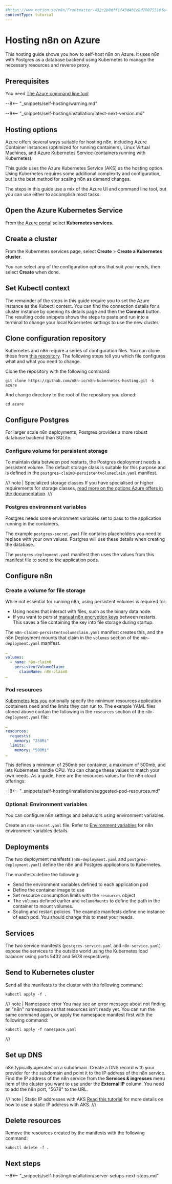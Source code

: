 ```yaml
---
#https://www.notion.so/n8n/Frontmatter-432c2b8dff1f43d4b1c8d20075510fe4
contentType: tutorial
---
```


# Hosting n8n on Azure

This hosting guide shows you how to self-host n8n on Azure. It uses n8n with Postgres as a database backend using Kubernetes to manage the necessary resources and reverse proxy.

## Prerequisites

You need [The Azure command line tool](https://learn.microsoft.com/en-us/cli/azure/install-azure-cli)

--8<-- "_snippets/self-hosting/warning.md"

--8<-- "_snippets/self-hosting/installation/latest-next-version.md"

## Hosting options

Azure offers several ways suitable for hosting n8n, including Azure Container Instances (optimized for running containers), Linux Virtual Machines, and Azure Kubernetes Service (containers running with Kubernetes).

This guide uses the Azure Kubernetes Service (AKS) as the hosting option. Using Kubernetes requires some additional complexity and configuration, but is the best method for scaling n8n as demand changes.

The steps in this guide use a mix of the Azure UI and command line tool, but you can use either to accomplish most tasks.

## Open the Azure Kubernetes Service

From [the Azure portal](https://portal.azure.com/) select **Kubernetes services**.

## Create a cluster

From the Kubernetes services page, select **Create** > **Create a Kubernetes cluster**.

You can select any of the configuration options that suit your needs, then select **Create** when done.

## Set Kubectl context

The remainder of the steps in this guide require you to set the Azure instance as the Kubectl context. You can find the connection details for a cluster instance by opening its details page and then the **Connect** button. The resulting code snippets shows the steps to paste and run into a terminal to change your local Kubernetes settings to use the new cluster.

## Clone configuration repository

Kubernetes and n8n require a series of configuration files. You can clone these from [this repository](https://github.com/n8n-io/n8n-kubernetes-hosting/tree/azure). The following steps tell you which file configures what and what you need to change.

Clone the repository with the following command:

```shell
git clone https://github.com/n8n-io/n8n-kubernetes-hosting.git -b azure
```

And change directory to the root of the repository you cloned:

```shell
cd azure
```

## Configure Postgres

For larger scale n8n deployments, Postgres provides a more robust database backend than SQLite.

### Configure volume for persistent storage

To maintain data between pod restarts, the Postgres deployment needs a persistent volume. The default storage class is suitable for this purpose and is defined in the `postgres-claim0-persistentvolumeclaim.yaml` manifest.

/// note | Specialized storage classes
If you have specialised or higher requirements for storage classes, [read more on the options Azure offers in the documentation](https://learn.microsoft.com/en-us/azure/aks/concepts-storage#storage-classes).
///
### Postgres environment variables

Postgres needs some environment variables set to pass to the application running in the containers.

The example `postgres-secret.yaml` file contains placeholders you need to replace with your own values. Postgres will use these details when creating the database..

The `postgres-deployment.yaml` manifest then uses the values from this manifest file to send to the application pods.

## Configure n8n

### Create a volume for file storage

While not essential for running n8n, using persistent volumes is required for:

* Using nodes that interact with files, such as the binary data node.
* If you want to persist [manual n8n encryption keys](/hosting/configuration/environment-variables/deployment.md) between restarts. This saves a file containing the key into file storage during startup.

The `n8n-claim0-persistentvolumeclaim.yaml` manifest creates this, and the n8n Deployment mounts that claim in the `volumes` section of the `n8n-deployment.yaml` manifest.

```yaml
…
volumes:
  - name: n8n-claim0
    persistentVolumeClaim:
      claimName: n8n-claim0
…
```

### Pod resources

[Kubernetes lets you](https://kubernetes.io/docs/concepts/configuration/manage-resources-containers/) optionally specify the minimum resources application containers need and the limits they can run to. The example YAML files cloned above contain the following in the `resources` section of the `n8n-deployment.yaml` file:

```yaml
…
resources:
  requests:
    memory: "250Mi"
  limits:
    memory: "500Mi"
…    
```

This defines a minimum of 250mb per container, a maximum of 500mb, and lets Kubernetes handle CPU. You can change these values to match your own needs. As a guide, here are the resources values for the n8n cloud offerings:

--8<-- "_snippets/self-hosting/installation/suggested-pod-resources.md"

### Optional: Environment variables

You can configure n8n settings and behaviors using environment variables.

Create an `n8n-secret.yaml` file. Refer to [Environment variables](/hosting/configuration/environment-variables/index.md) for n8n environment variables details.

## Deployments

The two deployment manifests (`n8n-deployment.yaml` and `postgres-deployment.yaml`) define the n8n and Postgres applications to Kubernetes.

The manifests define the following:

- Send the environment variables defined to each application pod
- Define the container image to use
- Set resource consumption limits with the `resources` object
- The `volumes` defined earlier and `volumeMounts` to define the path in the container to mount volumes.
- Scaling and restart policies. The example manifests define one instance of each pod. You should change this to meet your needs.

## Services

The two service manifests (`postgres-service.yaml` and `n8n-service.yaml`) expose the services to the outside world using the Kubernetes load balancer using ports 5432 and 5678 respectively.

## Send to Kubernetes cluster

Send all the manifests to the cluster with the following command:

```shell
kubectl apply -f .
```

/// note | Namespace error
You may see an error message about not finding an "n8n" namespace as that resources isn't ready yet. You can run the same command again, or apply the namespace manifest first with the following command:

```shell
kubectl apply -f namespace.yaml
```
///


## Set up DNS

n8n typically operates on a subdomain. Create a DNS record with your provider for the subdomain and point it to the IP address of the n8n service. Find the IP address of the n8n service from the **Services & ingresses** menu item of the cluster you want to use under the **External IP** column. You need to add the n8n port, "5678" to the URL.

/// note | Static IP addresses with AKS
[Read this tutorial](https://learn.microsoft.com/en-us/azure/aks/static-ip) for more details on how to use a static IP address with AKS.
///
## Delete resources

Remove the resources created by the manifests with the following command:

```shell
kubectl delete -f .
```

## Next steps

--8<-- "_snippets/self-hosting/installation/server-setups-next-steps.md"

